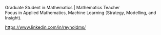 Graduate Student in Mathematics | Mathematics Teacher
<br>Focus in Applied Mathematics, Machine Learning (Strategy, Modelling, and Insight).

https://www.linkedin.com/in/reynoldms/

